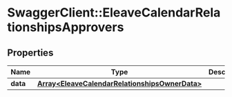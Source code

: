 # SwaggerClient::EleaveCalendarRelationshipsApprovers

## Properties
Name | Type | Description | Notes
------------ | ------------- | ------------- | -------------
**data** | [**Array&lt;EleaveCalendarRelationshipsOwnerData&gt;**](EleaveCalendarRelationshipsOwnerData.md) |  | [optional] 


